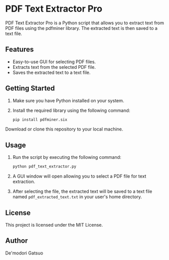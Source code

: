 # PDF Text Extractor Pro

PDF Text Extractor Pro is a Python script that allows you to extract text from PDF files using the pdfminer library. The extracted text is then saved to a text file.

## Features

- Easy-to-use GUI for selecting PDF files.
- Extracts text from the selected PDF file.
- Saves the extracted text to a text file.

## Getting Started

1. Make sure you have Python installed on your system.
2. Install the required library using the following command:
   
    ```bash
    pip install pdfminer.six
    ```

Download or clone this repository to your local machine.

## Usage
1. Run the script by executing the following command:

    ```bash
    python pdf_text_extractor.py
    ```
1. A GUI window will open allowing you to select a PDF file for text extraction.

1. After selecting the file, the extracted text will be saved to a text file named `pdf_extracted_text.txt` in your user's home directory.

## License
This project is licensed under the MIT License.

## Author
De'modori Gatsuo
